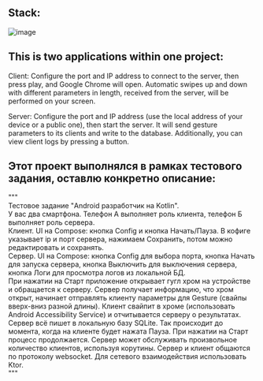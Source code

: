 Stack:
-----------
![image](https://github.com/fikkkkus/client-server/assets/150596519/b10e6add-9f31-4286-abde-861e1de19aae)


This is two applications within one project:
-----------
Client:
Configure the port and IP address to connect to the server, then press play, and Google Chrome will open. Automatic swipes up and down with different parameters in length, received from the server, will be performed on your screen.

Server:
Configure the port and IP address (use the local address of your device or a public one), then start the server. It will send gesture parameters to its clients and write to the database. Additionally, you can view client logs by pressing a button.

Этот проект выполнялся в рамках тестового задания, оставлю конкретно описание:<br />
-----------
"""<br />
Тестовое задание "Android разработчик на Kotlin". <br />
У вас два смартфона. Телефон А выполняет роль клиента, телефон Б выполняет роль сервера.<br />
Клиент. UI на Compose: кнопка Config и кнопка Начать/Пауза. В кофиге указывает ip и порт сервера, нажимаем Сохранить, потом можно редактировать и сохранять.<br />
Сервер. UI на Compose: кнопка Config для выбора порта, кнопка Начать для запуска сервера, кнопка Выключить для выключения сервера, кнопка Логи для просмотра логов из локальной БД.<br />
При нажатии на Старт приложение открывает гугл хром на устройстве и обращается к серверу. Сервер получает информацию, что хром открыт, начинает отправлять клиенту параметры для Gesture (свайпы вверх-вниз разной длины). Клиент свайпит в хроме (использовать Android Accessibility Service) и отчитывается серверу о результатах. Сервер всё пишет в локальную базу SQLite. Так происходит до момента, когда на клиенте будет нажата Пауза. При нажатии на Старт процесс продолжается. Сервер может обслуживать произвольное количество клиентов, используя корутины. Сервер и клиент общаются по протоколу websocket.
Для сетевого взаимодействия использовать Ktor.<br />
"""


